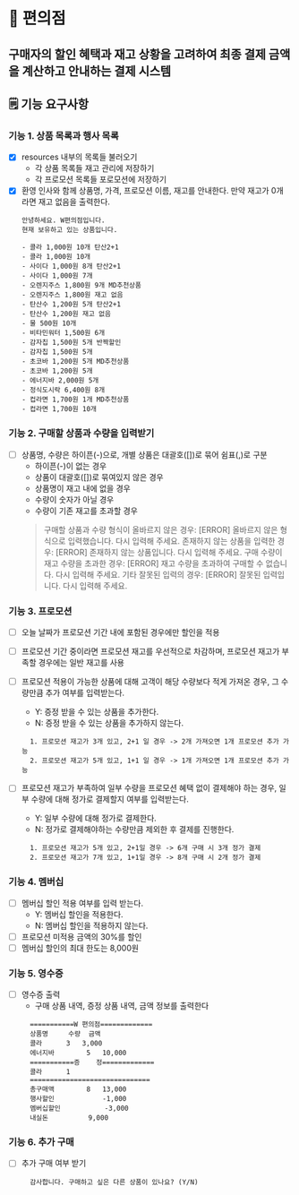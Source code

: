 # 🏪 편의점 
## 구매자의 할인 혜택과 재고 상황을 고려하여 최종 결제 금액을 계산하고 안내하는 결제 시스템

## 🗒️ 기능 요구사항

### 기능 1. 상품 목록과 행사 목록

- [X] resources 내부의 목록들 불러오기
    - 각 상품 목록들 재고 관리에 저장하기
    - 각 프로모션 목록들 포로모션에 저장하기
- [X] 환영 인사와 함께 상품명, 가격, 프로모션 이름, 재고를 안내한다. 만약 재고가 0개라면 재고 없음을 출력한다.
  ```aiignore
  안녕하세요. W편의점입니다.
  현재 보유하고 있는 상품입니다.

  - 콜라 1,000원 10개 탄산2+1
  - 콜라 1,000원 10개
  - 사이다 1,000원 8개 탄산2+1
  - 사이다 1,000원 7개
  - 오렌지주스 1,800원 9개 MD추천상품
  - 오렌지주스 1,800원 재고 없음
  - 탄산수 1,200원 5개 탄산2+1
  - 탄산수 1,200원 재고 없음
  - 물 500원 10개
  - 비타민워터 1,500원 6개
  - 감자칩 1,500원 5개 반짝할인
  - 감자칩 1,500원 5개
  - 초코바 1,200원 5개 MD추천상품
  - 초코바 1,200원 5개
  - 에너지바 2,000원 5개
  - 정식도시락 6,400원 8개
  - 컵라면 1,700원 1개 MD추천상품
  - 컵라면 1,700원 10개
  ```

### 기능 2. 구매할 상품과 수량을 입력받기

- [ ] 상품명, 수량은 하이픈(-)으로, 개별 상품은 대괄호([])로 묶어 쉼표(,)로 구분
  - 하이픈(-)이 없는 경우
  - 상품이 대괄호([])로 묶여있지 않은 경우
  - 상품명이 재고 내에 없을 경우
  - 수량이 숫자가 아닐 경우
  - 수량이 기존 재고를 초과할 경우
  > 구매할 상품과 수량 형식이 올바르지 않은 경우: [ERROR] 올바르지 않은 형식으로 입력했습니다. 다시 입력해 주세요.
  > 존재하지 않는 상품을 입력한 경우: [ERROR] 존재하지 않는 상품입니다. 다시 입력해 주세요.
  > 구매 수량이 재고 수량을 초과한 경우: [ERROR] 재고 수량을 초과하여 구매할 수 없습니다. 다시 입력해 주세요.
  > 기타 잘못된 입력의 경우: [ERROR] 잘못된 입력입니다. 다시 입력해 주세요.

### 기능 3. 프로모션
- [ ] 오늘 날짜가 프로모션 기간 내에 포함된 경우에만 할인을 적용
- [ ] 프로모션 기간 중이라면 프로모션 재고를 우선적으로 차감하며, 프로모션 재고가 부족할 경우에는 일반 재고를 사용
- [ ] 프로모션 적용이 가능한 상품에 대해 고객이 해당 수량보다 적게 가져온 경우, 그 수량만큼 추가 여부를 입력받는다.
  - Y: 증정 받을 수 있는 상품을 추가한다.
  - N: 증정 받을 수 있는 상품을 추가하지 않는다.
  ```aiignore
    1. 프로모션 재고가 3개 있고, 2+1 일 경우 -> 2개 가져오면 1개 프로모션 추가 가능
    2. 프로모션 재고가 5개 있고, 1+1 일 경우 -> 1개 가져오면 1개 프로모션 추가 가능
  ```

- [ ] 프로모션 재고가 부족하여 일부 수량을 프로모션 혜택 없이 결제해야 하는 경우, 일부 수량에 대해 정가로 결제할지 여부를 입력받는다.
  - Y: 일부 수량에 대해 정가로 결제한다.
  - N: 정가로 결제해야하는 수량만큼 제외한 후 결제를 진행한다.
  ```aiignore
    1. 프로모션 재고가 5개 있고, 2+1일 경우 -> 6개 구매 시 3개 정가 결제 
    2. 프로모션 재고가 7개 있고, 1+1일 경우 -> 8개 구매 시 2개 정가 결제
  ```
  
### 기능 4. 멤버십
- [ ] 멤버십 할인 적용 여부를 입력 받는다.
  - Y: 멤버십 할인을 적용한다.
  - N: 멤버십 할인을 적용하지 않는다.
- [ ] 프로모션 미적용 금액의 30%를 할인
- [ ] 멤버십 할인의 최대 한도는 8,000원
 
### 기능 5. 영수증
- [ ] 영수증 출력
  - 구매 상품 내역, 증정 상품 내역, 금액 정보를 출력한다
  ```aiignore
    ===========W 편의점=============
    상품명		수량	금액
    콜라		3 	3,000
    에너지바 		5 	10,000
    ===========증	정=============
    콜라		1
    ==============================
    총구매액		8	13,000
    행사할인			-1,000
    멤버십할인			-3,000
    내실돈			 9,000

  ```
  
### 기능 6. 추가 구매
- [ ] 추가 구매 여부 받기
  ```aiignore
    감사합니다. 구매하고 싶은 다른 상품이 있나요? (Y/N)
  ```